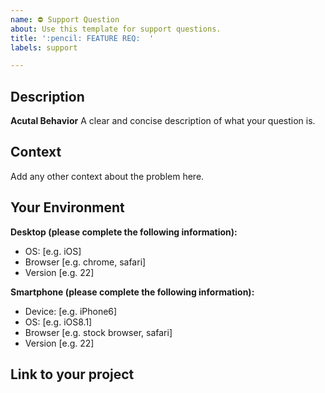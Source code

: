 ```yaml
---
name: ⛔ Support Question
about: Use this template for support questions.
title: ':pencil: FEATURE REQ:  '
labels: support

---
```


## Description

**Acutal Behavior**
A clear and concise description of what your question is.

## Context

Add any other context about the problem here.

## Your Environment

**Desktop (please complete the following information):**

- OS: [e.g. iOS]
- Browser [e.g. chrome, safari]
- Version [e.g. 22]

**Smartphone (please complete the following information):**

- Device: [e.g. iPhone6]
- OS: [e.g. iOS8.1]
- Browser [e.g. stock browser, safari]
- Version [e.g. 22]

## Link to your project
